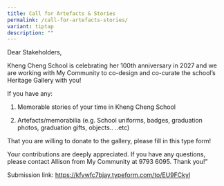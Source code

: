```yaml
---
title: Call for Artefacts & Stories
permalink: /call-for-artefacts-stories/
variant: tiptap
description: ""
---
```

<p>Dear Stakeholders,</p>
<p>Kheng Cheng School is celebrating her 100th anniversary in 2027 and we
are working with My Community to co-design and co-curate the school’s Heritage
Gallery with you!</p>
<p>If you have any:</p>
<ol data-tight="true" class="tight">
<li>
<p>Memorable stories of your time in Kheng Cheng School</p>
</li>
<li>
<p>Artefacts/memorabilia (e.g. School uniforms, badges, graduation photos,
graduation gifts, objects.. ..etc)</p>
</li>
</ol>
<p>That you are willing to donate to the gallery, please fill in this type
form!</p>
<p>Your contributions are deeply appreciated. If you have any questions,
please contact Allison from My Community at 9793 6095. Thank you!”</p>
<p>Submission link: <a href="https://kfvwfc7bjay.typeform.com/to/EU9FCkyl" rel="noopener noreferrer nofollow" target="_blank">https://kfvwfc7bjay.typeform.com/to/EU9FCkyl</a>
</p>